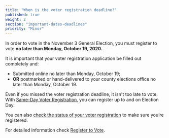 ```yaml
---
title: "When is the voter registration deadline?"
published: true
weight: 2
section: "important-dates-deadlines"
priority: "Minor"
---
```

In order to vote in the November 3 General Election, you must register to vote **no later than Monday, October 19, 2020.**  

It is important that your voter registration application be filled out completely and:  
- Submitted online no later than Monday, October 19;
- **OR** postmarked or hand-delivered to your county elections office no later than Monday, October 19.

Even if you missed the voter registration deadline, it isn't too late to vote. With [Same-Day Voter Registration](#menu-item-missed-the-voter-registration-deadline-you-can-still-register-and-vote), you can register up to and on Election Day. 

You can also [check the status of your voter registration](http://www.sos.ca.gov/elections/registration-status/) to make sure you’re registered.  

For detailed information check [Register to Vote](#section-register-to-vote).
